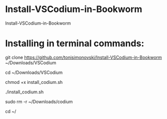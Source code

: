 # Install-VSCodium-in-Bookworm
Install-VSCodium-in-Bookworm

# Installing in terminal commands:

  git clone https://github.com/tonisimonovski/Install-VSCodium-in-Bookworm ~/Downloads/VSCodium

  cd ~/Downloads/VSCodium

  chmod +x install_codium.sh

  ./install_codium.sh

  sudo rm -r ~/Downloads/codium

  cd ~/
